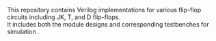 This repository contains Verilog implementations for various flip-flop circuits including JK, T, and D flip-flops.  
It includes both the module designs and corresponding testbenches for simulation .
